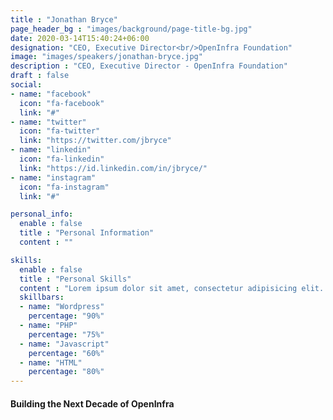 ```yaml
---
title : "Jonathan Bryce"
page_header_bg : "images/background/page-title-bg.jpg"
date: 2020-03-14T15:40:24+06:00
designation: "CEO, Executive Director<br/>OpenInfra Foundation"
image: "images/speakers/jonathan-bryce.jpg"
description : "CEO, Executive Director - OpenInfra Foundation"
draft : false
social:
- name: "facebook"
  icon: "fa-facebook"
  link: "#"
- name: "twitter"
  icon: "fa-twitter"
  link: "https://twitter.com/jbryce"
- name: "linkedin"
  icon: "fa-linkedin"
  link: "https://id.linkedin.com/in/jbryce/"
- name: "instagram"
  icon: "fa-instagram"
  link: "#"

personal_info:
  enable : false
  title : "Personal Information"
  content : ""

skills:
  enable : false
  title : "Personal Skills"
  content : "Lorem ipsum dolor sit amet, consectetur adipisicing elit. Excepturi explicabo suscipit deleniti voluptatum quos nostrum iure doloremque."
  skillbars:
  - name: "Wordpress"
    percentage: "90%"
  - name: "PHP"
    percentage: "75%"
  - name: "Javascript"
    percentage: "60%"
  - name: "HTML"
    percentage: "80%"
---
```

#### Building the Next Decade of OpenInfra

